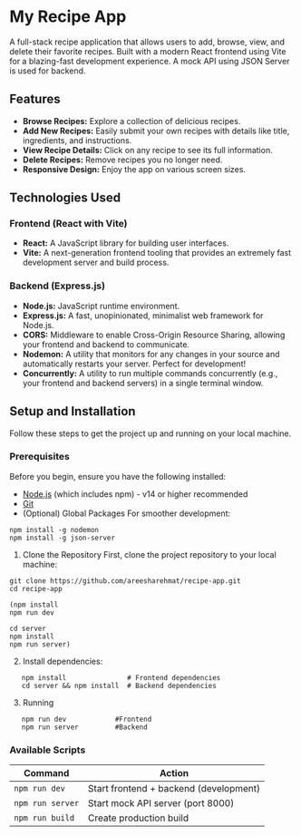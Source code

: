 # My Recipe App

A full-stack recipe application that allows users to add, browse, view, and delete their favorite recipes. Built with a modern React frontend using Vite for a blazing-fast development experience. A mock API using JSON Server is used for backend.

## Features

* **Browse Recipes:** Explore a collection of delicious recipes.
* **Add New Recipes:** Easily submit your own recipes with details like title, ingredients, and instructions.
* **View Recipe Details:** Click on any recipe to see its full information.
* **Delete Recipes:** Remove recipes you no longer need.
* **Responsive Design:** Enjoy the app on various screen sizes.

## Technologies Used

### Frontend (React with Vite)

* **React:** A JavaScript library for building user interfaces.
* **Vite:** A next-generation frontend tooling that provides an extremely fast development server and build process.


### Backend (Express.js)

* **Node.js:** JavaScript runtime environment.
* **Express.js:** A fast, unopinionated, minimalist web framework for Node.js.
* **CORS:** Middleware to enable Cross-Origin Resource Sharing, allowing your frontend and backend to communicate.
* **Nodemon:** A utility that monitors for any changes in your source and automatically restarts your server. Perfect for development!
* **Concurrently:** A utility to run multiple commands concurrently (e.g., your frontend and backend servers) in a single terminal window.

## Setup and Installation

Follow these steps to get the project up and running on your local machine.

### Prerequisites

Before you begin, ensure you have the following installed:

* [Node.js](https://nodejs.org/en/) (which includes npm) - v14 or higher recommended
* [Git](https://git-scm.com/downloads)
* (Optional) Global Packages
For smoother development:
```
npm install -g nodemon      
npm install -g json-server  
```

1) Clone the Repository
First, clone the project repository to your local machine:

```
git clone https://github.com/areesharehmat/recipe-app.git
cd recipe-app

(npm install
npm run dev

cd server
npm install
npm run server)
```

2) Install dependencies:
```
   npm install               # Frontend dependencies
   cd server && npm install  # Backend dependencies 
```

3) Running
```
   npm run dev            #Frontend
   npm run server         #Backend
```

### Available Scripts
| Command | Action |
|---------|--------|
| `npm run dev` | Start frontend + backend (development) |
| `npm run server` | Start mock API server (port 8000) |
| `npm run build` | Create production build |










